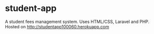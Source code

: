 # student-app
A student fees management system. 
Uses HTML/CSS, Laravel and PHP.
Hosted on http://studentapp100060.herokuapp.com
